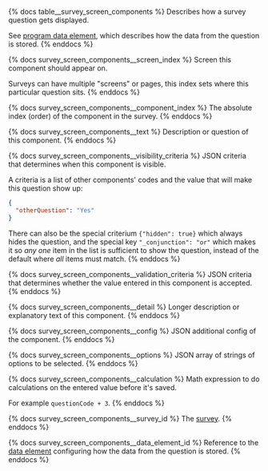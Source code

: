 {% docs table__survey_screen_components %}
Describes how a survey question gets displayed.

See [program data element](#!/source/source.tamanu.tamanu.program_data_elements), which describes
how the data from the question is stored.
{% enddocs %}

{% docs survey_screen_components__screen_index %}
Screen this component should appear on.

Surveys can have multiple "screens" or pages, this index sets where this particular question sits.
{% enddocs %}

{% docs survey_screen_components__component_index %}
The absolute index (order) of the component in the survey.
{% enddocs %}

{% docs survey_screen_components__text %}
Description or question of this component.
{% enddocs %}

{% docs survey_screen_components__visibility_criteria %}
JSON criteria that determines when this component is visible.

A criteria is a list of other components' codes and the value that will make this question show up:

```json
{
  "otherQuestion": "Yes"
}
```

There can also be the special criterium `{"hidden": true}` which always hides the question, and the
special key `"_conjunction": "or"` which makes it so _any one_ item in the list is sufficient to
show the question, instead of the default where _all_ items must match.
{% enddocs %}

{% docs survey_screen_components__validation_criteria %}
JSON criteria that determines whether the value entered in this component is accepted.
{% enddocs %}

{% docs survey_screen_components__detail %}
Longer description or explanatory text of this component.
{% enddocs %}

{% docs survey_screen_components__config %}
JSON additional config of the component.
{% enddocs %}

{% docs survey_screen_components__options %}
JSON array of strings of options to be selected.
{% enddocs %}

{% docs survey_screen_components__calculation %}
Math expression to do calculations on the entered value before it's saved.

For example `questionCode + 3`.
{% enddocs %}

{% docs survey_screen_components__survey_id %}
The [survey](#!/source/source.tamanu.tamanu.surveys).
{% enddocs %}

{% docs survey_screen_components__data_element_id %}
Reference to the [data element](#!/source/source.tamanu.tamanu.program_data_elements) configuring
how the data from the question is stored.
{% enddocs %}
